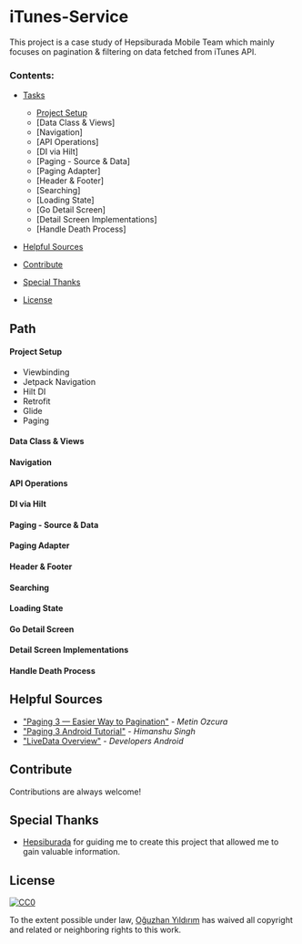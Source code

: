 # iTunes-Service
This project is a case study of Hepsiburada Mobile Team which mainly focuses on pagination &amp; filtering on data fetched from iTunes API. 

### Contents:
  - [Tasks](#tasks)
      - [Project Setup](#project-setup)
      - [Data Class & Views] 
      - [Navigation]
      - [API Operations]
      - [DI via Hilt]
      - [Paging - Source & Data]
      - [Paging Adapter]
      - [Header & Footer]
      - [Searching]
      - [Loading State]
      - [Go Detail Screen]
      - [Detail Screen Implementations]
      - [Handle Death Process]
      
  - [Helpful Sources](#helpful-sources)
  - [Contribute](#contribute)
  - [Special Thanks](#special-thanks)
  - [License](#license)

## Path

#### Project Setup
  - Viewbinding
  - Jetpack Navigation
  - Hilt DI
  - Retrofit
  - Glide
  - Paging

#### Data Class & Views
#### Navigation
#### API Operations
#### DI via Hilt
#### Paging - Source & Data
#### Paging Adapter
#### Header & Footer
#### Searching
#### Loading State
#### Go Detail Screen
#### Detail Screen Implementations
#### Handle Death Process
 




## Helpful Sources
- ["Paging 3 — Easier Way to Pagination"](https://proandroiddev.com/paging-3-easier-way-to-pagination-part-1-584cad1f4f61) - *Metin Ozcura*
- ["Paging 3 Android Tutorial"](https://blog.mindorks.com/paging-3-tutorial) - *Himanshu Singh*
- ["LiveData Overview"](https://developer.android.com/topic/libraries/architecture/livedata) - *Developers Android*

## Contribute

Contributions are always welcome!

## Special Thanks
- [Hepsiburada](https://www.hepsiburada.com/) for guiding me to create this project that allowed me to gain valuable information.

## License 

[![CC0](https://licensebuttons.net/p/zero/1.0/88x31.png)](https://creativecommons.org/publicdomain/zero/1.0/)

To the extent possible under law, [Oğuzhan Yıldırım](https://yildirimoguzhan.com/) has waived all copyright and related or neighboring rights to this work.
